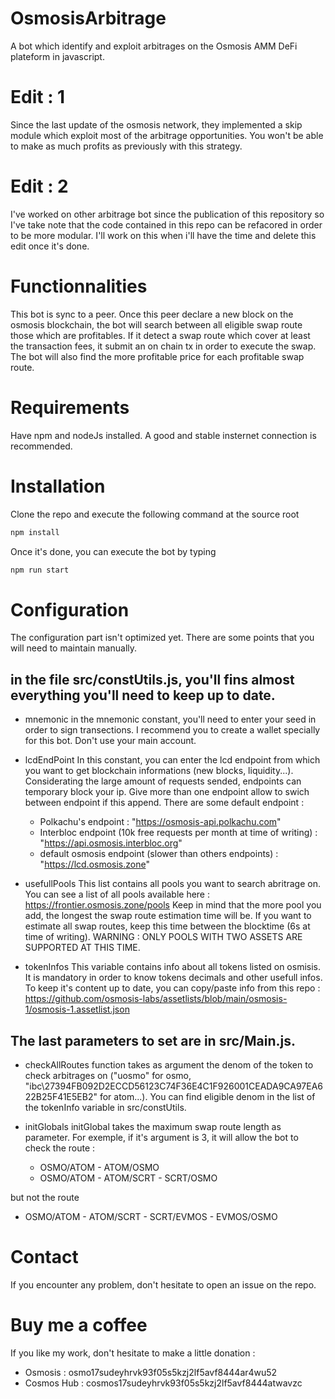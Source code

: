 # OsmosisArbitrage
A bot which identify and exploit arbitrages on the Osmosis AMM DeFi plateform in javascript.

# Edit : 1

Since the last update of the osmosis network, they implemented a skip module which exploit most of the arbitrage opportunities. You won't be able to make as much profits as previously with this strategy.

# Edit : 2

I've worked on other arbitrage bot since the publication of this repository so I've take note that the code contained in this repo can be refacored in order to be more modular. I'll work on this when i'll have the time and delete this edit once it's done.

# Functionnalities
This bot is sync to a peer.
Once this peer declare a new block on the osmosis blockchain, the bot will search between all eligible swap route those which are profitables.
If it detect a swap route which cover at least the transaction fees, it submit an on chain tx in order to execute the swap.
The bot will also find the more profitable price for each profitable swap route.

# Requirements
Have npm and nodeJs installed.
A good and stable insternet connection is recommended.

# Installation
Clone the repo and execute the following command at the source root
```bash
npm install
```

Once it's done, you can execute the bot by typing
```bash
npm run start
```

# Configuration
The configuration part isn't optimized yet. There are some points that you will need to maintain manually.

## in the file src/constUtils.js, you'll fins almost everything you'll need to keep up to date.

- mnemonic
in the mnemonic constant, you'll need to enter your seed in order to sign transections.
I recommend you to create a wallet specially for this bot. Don't use your main account.

- lcdEndPoint
In this constant, you can enter the lcd endpoint from which you want to get blockchain informations (new blocks, liquidity...).
Considerating the large amount of requests sended, endpoints can temporary block your ip. Give more than one endpoint allow to swich between endpoint if this append.
There are some default endpoint :
  *  Polkachu's endpoint : "https://osmosis-api.polkachu.com"
  *  Interbloc endpoint (10k free requests per month at time of writing) : "https://api.osmosis.interbloc.org"
  *  default osmosis endpoint (slower than others endpoints) : "https://lcd.osmosis.zone"

- usefullPools
This list contains all pools you want to search abritrage on.
You can see a list of all pools available here : https://frontier.osmosis.zone/pools
Keep in mind that the more pool you add, the longest the swap route estimation time will be. If you want to estimate all swap routes, keep this time between the blocktime (6s at time of writing).
WARNING : ONLY POOLS WITH TWO ASSETS ARE SUPPORTED AT THIS TIME.

- tokenInfos
This variable contains info about all tokens listed on osmisis. It is mandatory in order to know tokens decimals and other usefull infos.
To keep it's content up to date, you can copy/paste info from this repo : https://github.com/osmosis-labs/assetlists/blob/main/osmosis-1/osmosis-1.assetlist.json

## The last parameters to set are in src/Main.js.

- checkAllRoutes function takes as argument the denom of the token to check arbitrages on ("uosmo" for osmo, "ibc\27394FB092D2ECCD56123C74F36E4C1F926001CEADA9CA97EA622B25F41E5EB2" for atom...).
You can find eligible denom in the list of the tokenInfo variable in src/constUtils.

- initGlobals
initGlobal takes the maximum swap route length as parameter.
For exemple, if it's argument is 3, it will allow the bot to check the route :
  *  OSMO/ATOM - ATOM/OSMO
  *  OSMO/ATOM - ATOM/SCRT - SCRT/OSMO

but not the route
  * OSMO/ATOM - ATOM/SCRT - SCRT/EVMOS - EVMOS/OSMO

# Contact
If you encounter any problem, don't hesitate to open an issue on the repo.

# Buy me a coffee
If you like my work, don't hesitate to make a little donation :
- Osmosis     : osmo17sudeyhrvk93f05s5kzj2lf5avf8444ar4wu52
- Cosmos Hub  : cosmos17sudeyhrvk93f05s5kzj2lf5avf8444atwavzc
